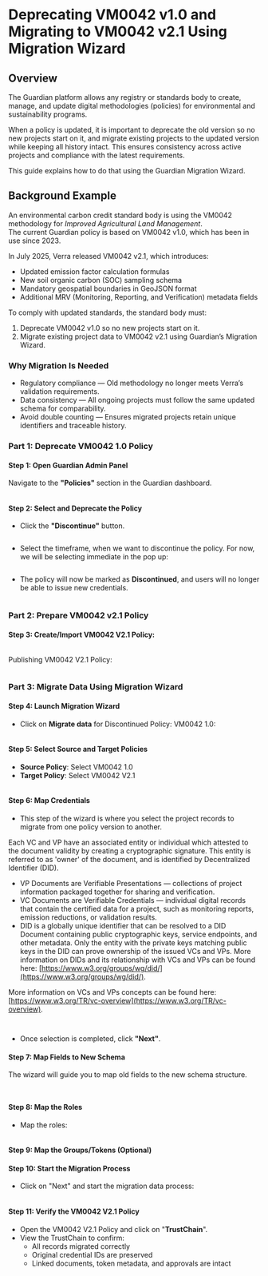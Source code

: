 # Deprecating VM0042 v1.0 and Migrating to VM0042 v2.1 Using Migration Wizard

## Overview

The Guardian platform allows any registry or standards body to create, manage, and update digital methodologies (policies) for environmental and sustainability programs.

When a policy is updated, it is important to deprecate the old version so no new projects start on it, and migrate existing projects to the updated version while keeping all history intact. This ensures consistency across active projects and compliance with the latest requirements.

This guide explains how to do that using the Guardian Migration Wizard.&#x20;

## Background Example

An environmental carbon credit standard body is using the VM0042 methodology for _Improved Agricultural Land Management_.\
The current Guardian policy is based on VM0042 v1.0, which has been in use since 2023.

In July 2025, Verra released VM0042 v2.1, which introduces:

* Updated emission factor calculation formulas
* New soil organic carbon (SOC) sampling schema
* Mandatory geospatial boundaries in GeoJSON format
* Additional MRV (Monitoring, Reporting, and Verification) metadata fields

To comply with updated standards, the standard body must:

1. Deprecate VM0042 v1.0 so no new projects start on it.
2. Migrate existing project data to VM0042 v2.1 using Guardian’s Migration Wizard.

### Why Migration Is Needed

* Regulatory compliance — Old methodology no longer meets Verra’s validation requirements.
* Data consistency — All ongoing projects must follow the same updated schema for comparability.
* Avoid double counting — Ensures migrated projects retain unique identifiers and traceable history.

### Part 1: Deprecate VM0042 1.0 Policy

#### Step 1: Open Guardian Admin Panel

Navigate to the **"Policies"** section in the Guardian dashboard.

<figure><img src="../../../.gitbook/assets/image (109).png" alt=""><figcaption></figcaption></figure>

#### Step 2: Select and Deprecate the Policy

* Click the **"Discontinue"** button.

<figure><img src="../../../.gitbook/assets/image (3) (1) (1).png" alt=""><figcaption></figcaption></figure>

* Select the timeframe, when we want to discontinue the policy. For now, we will be selecting immediate in the pop up:

<figure><img src="../../../.gitbook/assets/image (130).png" alt=""><figcaption></figcaption></figure>

* The policy will now be marked as **Discontinued**, and users will no longer be able to issue new credentials.

<figure><img src="../../../.gitbook/assets/image (137).png" alt=""><figcaption></figcaption></figure>

### Part 2: Prepare VM0042 v2.1 Policy

#### Step 3: Create/Import VM0042 V2.1 Policy:

<figure><img src="../../../.gitbook/assets/image (3) (1) (1) (1).png" alt=""><figcaption></figcaption></figure>

Publishing VM0042 V2.1 Policy:

<figure><img src="../../../.gitbook/assets/image (4) (1) (1).png" alt=""><figcaption></figcaption></figure>

### Part 3: Migrate Data Using Migration Wizard

#### Step 4: Launch Migration Wizard

* Click on **Migrate data** for Discontinued Policy: VM0042 1.0:

<figure><img src="../../../.gitbook/assets/image (171).png" alt=""><figcaption></figcaption></figure>

#### Step 5: Select Source and Target Policies

* **Source Policy**: Select VM0042 1.0
* **Target Policy**: Select VM0042 V2.1

<figure><img src="../../../.gitbook/assets/image (180).png" alt=""><figcaption></figcaption></figure>

#### Step 6: Map Credentials

* This step of the wizard is where you select the project records to migrate from one policy version to another.

Each VC and VP have an associated entity or individual which attested to the document validity by creating a cryptographic signature. This entity is referred to as 'owner' of the document, and is identified by Decentralized Identifier (DID).

* VP Documents are Verifiable Presentations — collections of project information packaged together for sharing and verification.
* VC Documents are Verifiable Credentials — individual digital records that contain the certified data for a project, such as monitoring reports, emission reductions, or validation results.
* DID is a globally unique identifier that can be resolved to a DID Document containing public cryptographic keys, service endpoints, and other metadata. Only the entity with the private keys matching public keys in the DID can prove ownership of the issued VCs and VPs. More information on DIDs and its relationship with VCs and VPs can be found here: [https://www.w3.org/groups/wg/did/](https://www.w3.org/groups/wg/did/).

More information on VCs and VPs concepts can be found here: [https://www.w3.org/TR/vc-overview](https://www.w3.org/TR/vc-overview).

<figure><img src="../../../.gitbook/assets/image (9).png" alt=""><figcaption></figcaption></figure>

<figure><img src="../../../.gitbook/assets/image (10).png" alt=""><figcaption></figcaption></figure>

* Once selection is completed, click **"Next"**.

#### Step 7: Map Fields to New Schema

The wizard will guide you to map old fields to the new schema structure.

<figure><img src="../../../.gitbook/assets/image (11).png" alt=""><figcaption></figcaption></figure>

<figure><img src="../../../.gitbook/assets/image (12).png" alt=""><figcaption></figcaption></figure>

#### Step 8: Map the Roles

* Map the roles:

<figure><img src="../../../.gitbook/assets/image (14).png" alt=""><figcaption></figcaption></figure>

#### Step 9: Map the Groups/Tokens (Optional)

#### Step 10: Start the Migration Process

* Click on "Next" and start the migration data process:

<figure><img src="../../../.gitbook/assets/image (15).png" alt=""><figcaption></figcaption></figure>

#### Step 11: Verify the VM0042 V2.1 Policy

* Open the VM0042 V2.1 Policy and click on "**TrustChain**".&#x20;
* View the TrustChain to confirm:
  * All records migrated correctly
  * Original credential IDs are preserved
  * Linked documents, token metadata, and approvals are intact

<figure><img src="../../../.gitbook/assets/image (199).png" alt=""><figcaption></figcaption></figure>

<figure><img src="../../../.gitbook/assets/image (381).png" alt=""><figcaption></figcaption></figure>
